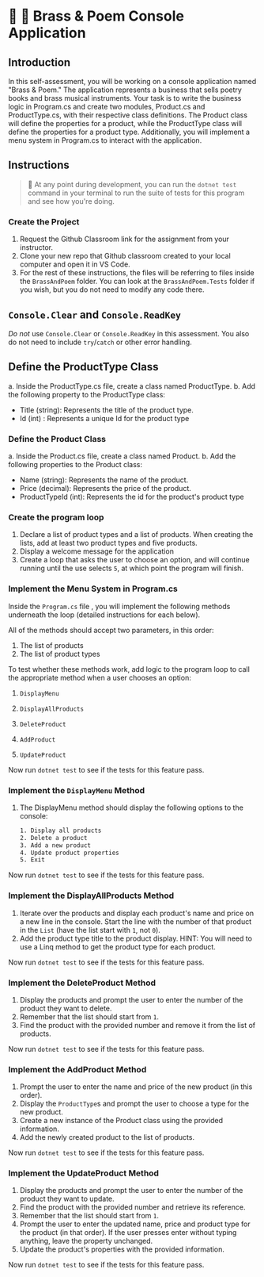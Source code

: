 # :trumpet: :page_with_curl: Brass & Poem Console Application

## Introduction

In this self-assessment, you will be working on a console application named "Brass & Poem." The application represents a business that sells poetry books and brass musical instruments. Your task is to write the business logic in Program.cs and create two modules, Product.cs and ProductType.cs, with their respective class definitions. The Product class will define the properties for a product, while the ProductType class will define the properties for a product type. Additionally, you will implement a menu system in Program.cs to interact with the application.

## Instructions

> 🧨 At any point during development, you can run the `dotnet test` command in your terminal to run the suite of tests for this program and see how you're doing.

### Create the Project
1. Request the Github Classroom link for the assignment from your instructor.
1. Clone your new repo that Github classroom created to your local computer and open it in VS Code.
1. For the rest of these instructions, the files will be referring to files inside the `BrassAndPoem` folder. You can look at the `BrassAndPoem.Tests` folder if you wish, but you do not need to modify any code there. 

## `Console.Clear` and `Console.ReadKey`
 _Do not_ use `Console.Clear` or `Console.ReadKey` in this assessment. You also do not need to include `try`/`catch` or other error handling.

## Define the ProductType Class
a. Inside the ProductType.cs file, create a class named ProductType.
b. Add the following property to the ProductType class:

* Title (string): Represents the title of the product type.
* Id (int) : Represents a unique Id for the product type

### Define the Product Class
a. Inside the Product.cs file, create a class named Product.
b. Add the following properties to the Product class:
* Name (string): Represents the name of the product.
* Price (decimal): Represents the price of the product.
* ProductTypeId (int): Represents the id for the product's product type

### Create the program loop
1. Declare a list of product types and a list of products. When creating the lists, add at least two product types and five products.
1. Display a welcome message for the application
1. Create a loop that asks the user to choose an option, and will continue running until the use selects `5`, at which point the program will finish. 

### Implement the Menu System in Program.cs
Inside the `Program.cs` file , you will implement the following methods underneath the loop (detailed instructions for each below). 

All of the methods should accept two parameters, in this order:
1. The list of products
1. The list of product types

To test whether these methods work, add logic to the program loop to call the appropriate method when a user chooses an option:

1. `DisplayMenu`

1. `DisplayAllProducts`

1. `DeleteProduct`

1. `AddProduct`

1. `UpdateProduct`

Now run `dotnet test` to see if the tests for this feature pass.

### Implement the `DisplayMenu` Method

1. The DisplayMenu method should display the following options to the console:

   ```sh
   1. Display all products
   2. Delete a product
   3. Add a new product
   4. Update product properties
   5. Exit
   ```

Now run `dotnet test` to see if the tests for this feature pass.

### Implement the DisplayAllProducts Method

1. Iterate over the products and display each product's name and price on a new line in the console. Start the line with the number of that product in the `List` (have the list start with `1`, not `0`).
1. Add the product type title to the product display. HINT: You will need to use a Linq method to get the product type for each product. 

Now run `dotnet test` to see if the tests for this feature pass.

### Implement the DeleteProduct Method

1. Display the products and prompt the user to enter the number of the product they want to delete.
1. Remember that the list should start from `1`.
1. Find the product with the provided number and remove it from the list of products.

Now run `dotnet test` to see if the tests for this feature pass.

### Implement the AddProduct Method

1. Prompt the user to enter the name and price of the new product (in this order).
1. Display the `ProductType`s and prompt the user to choose a type for the new product. 
1. Create a new instance of the Product class using the provided information.
1. Add the newly created product to the list of products.

Now run `dotnet test` to see if the tests for this feature pass.

### Implement the UpdateProduct Method

1. Display the products and prompt the user to enter the number of the product they want to update.
1. Find the product with the provided number and retrieve its reference.
1. Remember that the list should start from `1`.
1. Prompt the user to enter the updated name, price and product type for the product (in that order). If the user presses enter without typing anything, leave the property unchanged. 
1. Update the product's properties with the provided information.

Now run `dotnet test` to see if the tests for this feature pass.
